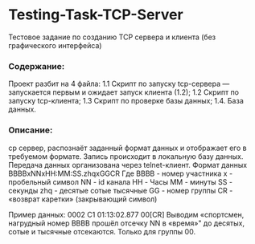 # Testing-Task-TCP-Server
Тестовое задание по созданию TCP сервера и клиента (без графического интерфейса)


### Содержание:
Проект разбит на 4 файла:
1.1 Скрипт по запуску tcp-сервера — запускается первым и ожидает запуск клиента (1.2);
1.2 Скрипт по запуску tcp-клиента;
1.3 Скрипт по проверке базы данных;
1.4. База данных.

### Описание:
cp сервер, распознаёт заданный формат данных и отображает его в требуемом формате. 
Запись происходит в локальную базу данных. 
Передача данных организована через telnet-клиент. 
Формат данных BBBBxNNxHH:MM:SS.zhqxGGCR Где BBBB - номер участника x - пробельный символ NN - id канала HH - Часы MM - минуты SS - секунды zhq - десятые сотые тысячные GG - номер группы CR - «возврат каретки» (закрывающий символ) 

Пример данных: 0002 C1 01:13:02.877 00[CR] Выводим «спортсмен, нагрудный номер BBBB прошёл отсечку NN в «время»" до десятых, сотые и тысячные отсекаются. Только для группы 00.
